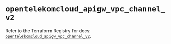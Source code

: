 # `opentelekomcloud_apigw_vpc_channel_v2`

Refer to the Terraform Registry for docs: [`opentelekomcloud_apigw_vpc_channel_v2`](https://registry.terraform.io/providers/opentelekomcloud/opentelekomcloud/1.36.44/docs/resources/apigw_vpc_channel_v2).

